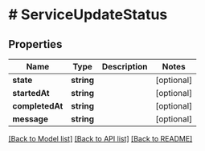 # # ServiceUpdateStatus

## Properties

Name | Type | Description | Notes
------------ | ------------- | ------------- | -------------
**state** | **string** |  | [optional] 
**startedAt** | **string** |  | [optional] 
**completedAt** | **string** |  | [optional] 
**message** | **string** |  | [optional] 

[[Back to Model list]](../../README.md#documentation-for-models) [[Back to API list]](../../README.md#documentation-for-api-endpoints) [[Back to README]](../../README.md)


